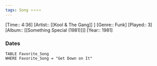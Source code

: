 ```yaml
---
tags: Song ⭐⭐⭐⭐ 
---
```

[Time:: 4:36]
[Artist:: [[Kool & The Gang]] ]
[Genre:: Funk]
[Played:: 3]
[Album:: [[Something Special (1981)]]]
[Year:: 1981]
### Dates
````dataview
TABLE Favorite_Song
WHERE Favorite_Song = "Get Down on It"
````